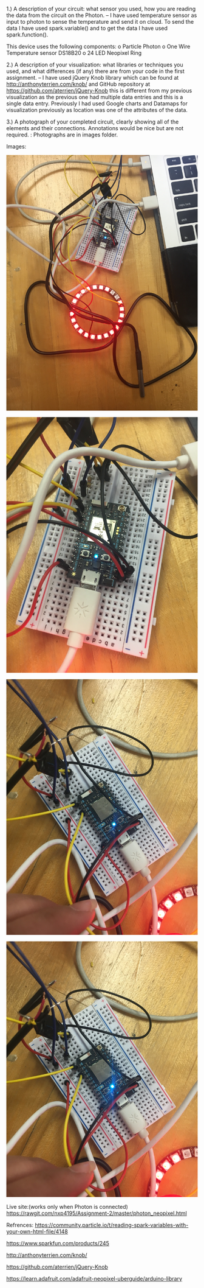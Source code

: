 1.) A description of your circuit: what sensor you used, how you are reading the data from the circuit on the Photon. – I have used temperature sensor as input to photon to sense the temperature and send it on cloud. To send the data I have used spark.variable() and to get the data I have used spark.function().

This device uses the following components:
o	Particle Photon
o	One Wire Temperature sensor DS18B20
o	24 LED Neopixel Ring

2.) A description of your visualization: what libraries or techniques you used, and what differences (if any) there are from your code in the first assignment. – 
I have used jQuery Knob library which can be found at http://anthonyterrien.com/knob/ and GitHub repository at https://github.com/aterrien/jQuery-Knob this is different from my previous visualization as the previous one had multiple data entries and this is a single data entry. Previously I had used Google charts and Datamaps for visualization previously as location was one of the attributes of the data.

3.) A photograph of your completed circuit, clearly showing all of the elements and their connections. Annotations would be nice but are not required. : Photographs are in images folder.

Images:

![alt tag](https://raw.githubusercontent.com/nxp4195/Assignment-2/master/Images/IMG_8621.jpg)

![alt tag](https://raw.githubusercontent.com/nxp4195/Assignment-2/master/Images/IMG_8622.jpg)

![alt tag](https://raw.githubusercontent.com/nxp4195/Assignment-2/master/Images/IMG_8623.jpg)

![alt tag](https://raw.githubusercontent.com/nxp4195/Assignment-2/master/Images/IMG_8624.jpg)

Live site:(works only when Photon is connected)
https://rawgit.com/nxp4195/Assignment-2/master/photon_neopixel.html

Refrences:
https://community.particle.io/t/reading-spark-variables-with-your-own-html-file/4148

https://www.sparkfun.com/products/245

http://anthonyterrien.com/knob/

https://github.com/aterrien/jQuery-Knob

https://learn.adafruit.com/adafruit-neopixel-uberguide/arduino-library
